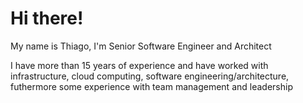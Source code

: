 # Hi there!

My name is Thiago, I'm Senior Software Engineer and Architect

I have more than 15 years of experience and have worked with infrastructure, cloud computing, software engineering/architecture, futhermore some experience with team management and leadership
